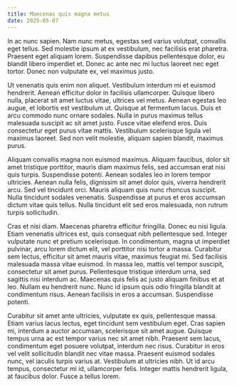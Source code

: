 ```yaml
---
title: Maecenas quis magna metus
date: 2025-05-07
---
```


In ac nunc sapien. Nam nunc metus, egestas sed varius volutpat, convallis eget tellus. Sed molestie ipsum at ex vestibulum, nec facilisis erat pharetra. Praesent eget aliquam lorem. Suspendisse dapibus pellentesque dolor, eu blandit libero imperdiet et. Donec ac ante nec mi luctus laoreet nec eget tortor. Donec non vulputate ex, vel maximus justo.

Ut venenatis quis enim non aliquet. Vestibulum interdum mi et euismod hendrerit. Aenean efficitur dolor in facilisis ullamcorper. Quisque libero nulla, placerat sit amet luctus vitae, ultrices vel metus. Aenean egestas leo augue, et lobortis est vestibulum ut. Quisque at fermentum lacus. Duis et arcu commodo nunc ornare sodales. Nulla in purus maximus tellus malesuada suscipit ac sit amet justo. Fusce vitae eleifend eros. Duis consectetur eget purus vitae mattis. Vestibulum scelerisque ligula vel maximus laoreet. Sed non velit molestie, aliquam sapien blandit, maximus purus.

Aliquam convallis magna non euismod maximus. Aliquam faucibus, dolor sit amet tristique porttitor, mauris diam maximus felis, sed accumsan erat nisi quis turpis. Suspendisse potenti. Aenean sodales leo in lorem tempor ultricies. Aenean nulla felis, dignissim sit amet dolor quis, viverra hendrerit arcu. Sed vel tincidunt orci. Mauris aliquam quis nunc rhoncus suscipit. Nulla tincidunt sodales venenatis. Suspendisse at purus et eros accumsan dictum vitae quis tellus. Nulla tincidunt elit sed eros malesuada, non rutrum turpis sollicitudin.

Cras et nisi diam. Maecenas pharetra efficitur fringilla. Donec eu nisi ligula. Etiam venenatis ultrices est, quis consequat nibh pellentesque sed. Integer vulputate nunc et pretium scelerisque. In condimentum, magna ut imperdiet pulvinar, arcu lorem dictum elit, vel porttitor nisi tortor a massa. Curabitur sem lectus, efficitur sit amet mauris vitae, maximus feugiat mi. Sed facilisis malesuada massa vitae euismod. In massa leo, mattis vel tempor suscipit, consectetur sit amet purus. Pellentesque tristique interdum urna, sed sagittis nisi interdum ac. Maecenas quis felis ac justo aliquam finibus et at leo. Nullam eu hendrerit nunc. Nunc id ipsum quis odio fringilla blandit at condimentum risus. Aenean facilisis in eros a accumsan. Suspendisse potenti.

Curabitur sit amet ante ultricies, vulputate ex quis, pellentesque massa. Etiam varius lacus lectus, eget tincidunt sem vestibulum eget. Cras sapien mi, interdum a auctor accumsan, scelerisque sit amet augue. Quisque tempus urna ac est tempor varius nec sit amet nibh. Praesent sem lacus, condimentum eget posuere volutpat, interdum nec risus. Curabitur in eros vel velit sollicitudin blandit nec vitae massa. Praesent euismod sodales nunc, vel iaculis turpis varius at. Vestibulum at ultricies nibh. Ut id arcu tempus, consectetur mi id, ullamcorper felis. Integer mattis hendrerit ligula, at faucibus dolor. Fusce a tellus lorem.
